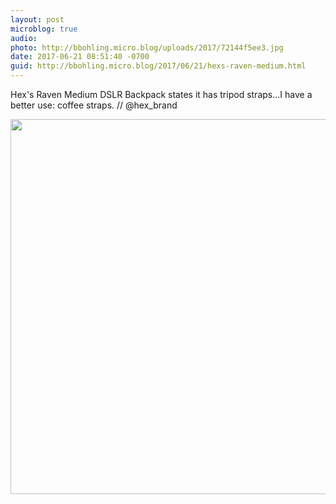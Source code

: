 ```yaml
---
layout: post
microblog: true
audio: 
photo: http://bbohling.micro.blog/uploads/2017/72144f5ee3.jpg
date: 2017-06-21 08:51:40 -0700
guid: http://bbohling.micro.blog/2017/06/21/hexs-raven-medium.html
---
```

Hex's Raven Medium DSLR Backpack states it has tripod straps...I have a better use: coffee straps. // @hex_brand

<img src="http://bbohling.micro.blog/uploads/2017/72144f5ee3.jpg" width="600" height="600" style="height: auto" />
